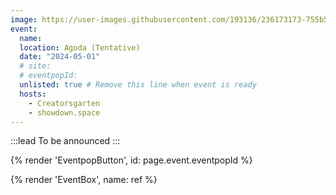 ```yaml
---
image: https://user-images.githubusercontent.com/193136/236173173-755b513b-6398-46a7-9fcb-ced21153c094.png
event:
  name:
  location: Agoda (Tentative)
  date: "2024-05-01"
  # site:
  # eventpopId:
  unlisted: true # Remove this line when event is ready
  hosts:
    - Creatorsgarten
    - showdown.space
---
```


:::lead
To be announced
:::

{% render 'EventpopButton', id: page.event.eventpopId %}

{% render 'EventBox', name: ref %}
